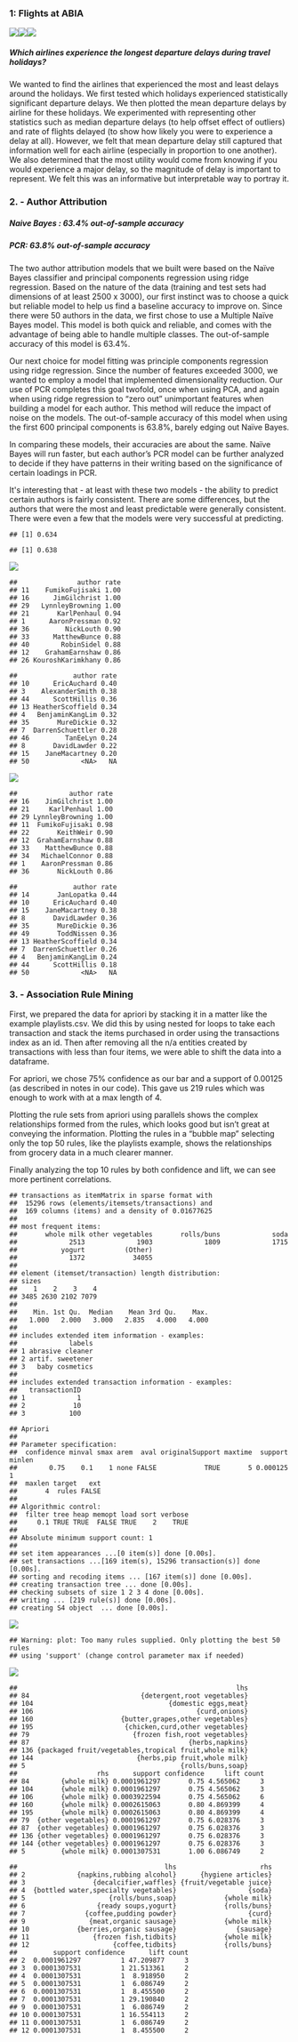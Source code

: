 ### 1: Flights at ABIA

![](STA380_Homework_2_-_Hoff_Lee_Malcolm_Nguyen_files/figure-markdown_github/unnamed-chunk-2-1.png)![](STA380_Homework_2_-_Hoff_Lee_Malcolm_Nguyen_files/figure-markdown_github/unnamed-chunk-2-2.png)![](STA380_Homework_2_-_Hoff_Lee_Malcolm_Nguyen_files/figure-markdown_github/unnamed-chunk-2-3.png)

##### Which airlines experience the longest departure delays during travel holidays?

We wanted to find the airlines that experienced the most and least delays around the holidays. We first tested which holidays experienced statistically significant departure delays. We then plotted the mean departure delays by airline for these holidays. We experimented with representing other statistics such as median departure delays (to help offset effect of outliers) and rate of flights delayed (to show how likely you were to experience a delay at all). However, we felt that mean departure delay still captured that information well for each airline (especially in proportion to one another). We also determined that the most utility would come from knowing if you would experience a major delay, so the magnitude of delay is important to represent. We felt this was an informative but interpretable way to portray it.

### 2. - Author Attribution

##### Naive Bayes : 63.4% out-of-sample accuracy

##### PCR: 63.8% out-of-sample accuracy

The two author attribution models that we built were based on the Naïve Bayes classifier and principal components regression using ridge regression. Based on the nature of the data (training and test sets had dimensions of at least 2500 x 3000), our first instinct was to choose a quick but reliable model to help us find a baseline accuracy to improve on. Since there were 50 authors in the data, we first chose to use a Multiple Naïve Bayes model. This model is both quick and reliable, and comes with the advantage of being able to handle multiple classes. The out-of-sample accuracy of this model is 63.4%.

Our next choice for model fitting was principle components regression using ridge regression. Since the number of features exceeded 3000, we wanted to employ a model that implemented dimensionality reduction. Our use of PCR completes this goal twofold, once when using PCA, and again when using ridge regression to “zero out” unimportant features when building a model for each author. This method will reduce the impact of noise on the models. The out-of-sample accuracy of this model when using the first 600 principal components is 63.8%, barely edging out Naïve Bayes.

In comparing these models, their accuracies are about the same. Naïve Bayes will run faster, but each author’s PCR model can be further analyzed to decide if they have patterns in their writing based on the significance of certain loadings in PCR.

It's interesting that - at least with these two models - the ability to predict certain authors is fairly consistent. There are some differences, but the authors that were the most and least predictable were generally consistent. There were even a few that the models were very successful at predicting.

    ## [1] 0.634

    ## [1] 0.638

![](STA380_Homework_2_-_Hoff_Lee_Malcolm_Nguyen_files/figure-markdown_github/unnamed-chunk-8-1.png)

    ##               author rate
    ## 11    FumikoFujisaki 1.00
    ## 16      JimGilchrist 1.00
    ## 29   LynnleyBrowning 1.00
    ## 21       KarlPenhaul 0.94
    ## 1      AaronPressman 0.92
    ## 36         NickLouth 0.90
    ## 33      MatthewBunce 0.88
    ## 40        RobinSidel 0.88
    ## 12    GrahamEarnshaw 0.86
    ## 26 KouroshKarimkhany 0.86

    ##              author rate
    ## 10      EricAuchard 0.40
    ## 3    AlexanderSmith 0.38
    ## 44      ScottHillis 0.36
    ## 13 HeatherScoffield 0.34
    ## 4   BenjaminKangLim 0.32
    ## 35       MureDickie 0.32
    ## 7  DarrenSchuettler 0.28
    ## 46         TanEeLyn 0.24
    ## 8       DavidLawder 0.22
    ## 15    JaneMacartney 0.20
    ## 50             <NA>   NA

![](STA380_Homework_2_-_Hoff_Lee_Malcolm_Nguyen_files/figure-markdown_github/unnamed-chunk-8-2.png)

    ##             author rate
    ## 16    JimGilchrist 1.00
    ## 21     KarlPenhaul 1.00
    ## 29 LynnleyBrowning 1.00
    ## 11  FumikoFujisaki 0.98
    ## 22       KeithWeir 0.90
    ## 12  GrahamEarnshaw 0.88
    ## 33    MatthewBunce 0.88
    ## 34   MichaelConnor 0.88
    ## 1    AaronPressman 0.86
    ## 36       NickLouth 0.86

    ##              author rate
    ## 14       JanLopatka 0.44
    ## 10      EricAuchard 0.40
    ## 15    JaneMacartney 0.38
    ## 8       DavidLawder 0.36
    ## 35       MureDickie 0.36
    ## 49       ToddNissen 0.36
    ## 13 HeatherScoffield 0.34
    ## 7  DarrenSchuettler 0.26
    ## 4   BenjaminKangLim 0.24
    ## 44      ScottHillis 0.18
    ## 50             <NA>   NA

### 3. - Association Rule Mining

First, we prepared the data for apriori by stacking it in a matter like the example playlists.csv. We did this by using nested for loops to take each transaction and stack the items purchased in order using the transactions index as an id. Then after removing all the n/a entities created by transactions with less than four items, we were able to shift the data into a dataframe.

For apriori, we chose 75% confidence as our bar and a support of 0.00125 (as described in notes in our code). This gave us 219 rules which was enough to work with at a max length of 4.

Plotting the rule sets from apriori using parallels shows the complex relationships formed from the rules, which looks good but isn’t great at conveying the information. Plotting the rules in a “bubble map” selecting only the top 50 rules, like the playlists example, shows the relationships from grocery data in a much clearer manner.

Finally analyzing the top 10 rules by both confidence and lift, we can see more pertinent correlations.

    ## transactions as itemMatrix in sparse format with
    ##  15296 rows (elements/itemsets/transactions) and
    ##  169 columns (items) and a density of 0.01677625 
    ## 
    ## most frequent items:
    ##       whole milk other vegetables       rolls/buns             soda 
    ##             2513             1903             1809             1715 
    ##           yogurt          (Other) 
    ##             1372            34055 
    ## 
    ## element (itemset/transaction) length distribution:
    ## sizes
    ##    1    2    3    4 
    ## 3485 2630 2102 7079 
    ## 
    ##    Min. 1st Qu.  Median    Mean 3rd Qu.    Max. 
    ##   1.000   2.000   3.000   2.835   4.000   4.000 
    ## 
    ## includes extended item information - examples:
    ##             labels
    ## 1 abrasive cleaner
    ## 2 artif. sweetener
    ## 3   baby cosmetics
    ## 
    ## includes extended transaction information - examples:
    ##   transactionID
    ## 1             1
    ## 2            10
    ## 3           100

    ## Apriori
    ## 
    ## Parameter specification:
    ##  confidence minval smax arem  aval originalSupport maxtime  support minlen
    ##        0.75    0.1    1 none FALSE            TRUE       5 0.000125      1
    ##  maxlen target   ext
    ##       4  rules FALSE
    ## 
    ## Algorithmic control:
    ##  filter tree heap memopt load sort verbose
    ##     0.1 TRUE TRUE  FALSE TRUE    2    TRUE
    ## 
    ## Absolute minimum support count: 1 
    ## 
    ## set item appearances ...[0 item(s)] done [0.00s].
    ## set transactions ...[169 item(s), 15296 transaction(s)] done [0.00s].
    ## sorting and recoding items ... [167 item(s)] done [0.00s].
    ## creating transaction tree ... done [0.00s].
    ## checking subsets of size 1 2 3 4 done [0.00s].
    ## writing ... [219 rule(s)] done [0.00s].
    ## creating S4 object  ... done [0.00s].

![](STA380_Homework_2_-_Hoff_Lee_Malcolm_Nguyen_files/figure-markdown_github/unnamed-chunk-9-1.png)

    ## Warning: plot: Too many rules supplied. Only plotting the best 50 rules
    ## using 'support' (change control parameter max if needed)

![](STA380_Homework_2_-_Hoff_Lee_Malcolm_Nguyen_files/figure-markdown_github/unnamed-chunk-9-2.png)

    ##                                                       lhs
    ## 84                            {detergent,root vegetables}
    ## 104                                  {domestic eggs,meat}
    ## 106                                         {curd,onions}
    ## 160                      {butter,grapes,other vegetables}
    ## 195                       {chicken,curd,other vegetables}
    ## 79                          {frozen fish,root vegetables}
    ## 87                                        {herbs,napkins}
    ## 136 {packaged fruit/vegetables,tropical fruit,whole milk}
    ## 144                          {herbs,pip fruit,whole milk}
    ## 5                                       {rolls/buns,soap}
    ##                    rhs      support confidence     lift count
    ## 84        {whole milk} 0.0001961297       0.75 4.565062     3
    ## 104       {whole milk} 0.0001961297       0.75 4.565062     3
    ## 106       {whole milk} 0.0003922594       0.75 4.565062     6
    ## 160       {whole milk} 0.0002615063       0.80 4.869399     4
    ## 195       {whole milk} 0.0002615063       0.80 4.869399     4
    ## 79  {other vegetables} 0.0001961297       0.75 6.028376     3
    ## 87  {other vegetables} 0.0001961297       0.75 6.028376     3
    ## 136 {other vegetables} 0.0001961297       0.75 6.028376     3
    ## 144 {other vegetables} 0.0001961297       0.75 6.028376     3
    ## 5         {whole milk} 0.0001307531       1.00 6.086749     2

    ##                                     lhs                     rhs
    ## 2             {napkins,rubbing alcohol}      {hygiene articles}
    ## 3                 {decalcifier,waffles} {fruit/vegetable juice}
    ## 4  {bottled water,specialty vegetables}                  {soda}
    ## 5                     {rolls/buns,soap}            {whole milk}
    ## 6                  {ready soups,yogurt}            {rolls/buns}
    ## 7               {coffee,pudding powder}                  {curd}
    ## 9                {meat,organic sausage}            {whole milk}
    ## 10            {berries,organic sausage}               {sausage}
    ## 11                {frozen fish,tidbits}            {whole milk}
    ## 12                     {coffee,tidbits}            {rolls/buns}
    ##         support confidence      lift count
    ## 2  0.0001961297          1 47.209877     3
    ## 3  0.0001307531          1 21.513361     2
    ## 4  0.0001307531          1  8.918950     2
    ## 5  0.0001307531          1  6.086749     2
    ## 6  0.0001307531          1  8.455500     2
    ## 7  0.0001307531          1 29.190840     2
    ## 9  0.0001307531          1  6.086749     2
    ## 10 0.0001307531          1 16.554113     2
    ## 11 0.0001307531          1  6.086749     2
    ## 12 0.0001307531          1  8.455500     2
